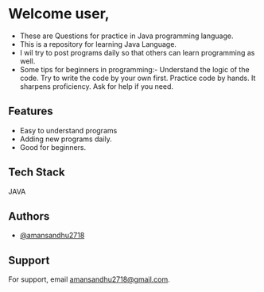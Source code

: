 
# Welcome user,
* These are Questions for practice in Java programming language.
* This is a repository for learning Java Language. 
* I wil try to post programs daily so that others can learn programming as well. 
* Some tips for beginners in programming:- Understand the logic of the code. Try to write the code by your own first. Practice code by hands. It sharpens proficiency. Ask for help if you need.


## Features

- Easy to understand programs
- Adding new programs daily.
- Good for beginners.

  
## Tech Stack

JAVA 
## Authors

- [@amansandhu2718](https://github.com/amansandhu2718)

  
  
## Support

For support, email amansandhu2718@gmail.com.
